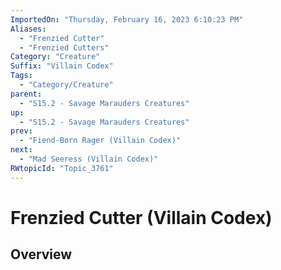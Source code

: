 ```yaml
---
ImportedOn: "Thursday, February 16, 2023 6:10:23 PM"
Aliases:
  - "Frenzied Cutter"
  - "Frenzied Cutters"
Category: "Creature"
Suffix: "Villain Codex"
Tags:
  - "Category/Creature"
parent:
  - "S15.2 - Savage Marauders Creatures"
up:
  - "S15.2 - Savage Marauders Creatures"
prev:
  - "Fiend-Born Rager (Villain Codex)"
next:
  - "Mad Seeress (Villain Codex)"
RWtopicId: "Topic_3761"
---
```

# Frenzied Cutter (Villain Codex)
## Overview
